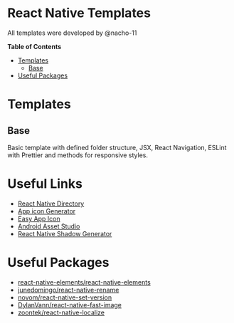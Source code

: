 # React Native Templates

All templates were developed by @nacho-11

**Table of Contents**

<!-- START doctoc generated TOC please keep comment here to allow auto update -->
<!-- DON'T EDIT THIS SECTION, INSTEAD RE-RUN doctoc TO UPDATE -->

- [Templates](#templates)
  - [Base](#base)
- [Useful Packages](#useful-packages)

<!-- END doctoc generated TOC please keep comment here to allow auto update -->

# Templates

## Base

Basic template with defined folder structure, JSX, React Navigation, ESLint with Prettier and methods for responsive styles.

# Useful Links

- [React Native Directory](https://reactnative.directory/)
- [App icon Generator](https://appicon.co/)
- [Easy App Icon](https://easyappicon.com/)
- [Android Asset Studio](https://romannurik.github.io/AndroidAssetStudio/index.html)
- [React Native Shadow Generator](https://ethercreative.github.io/react-native-shadow-generator/)

# Useful Packages

- [react-native-elements/react-native-elements](https://github.com/react-native-elements/react-native-elements)
- [junedomingo/react-native-rename](https://github.com/junedomingo/react-native-rename)
- [novom/react-native-set-version ](https://github.com/novom/react-native-set-version)
- [DylanVann/react-native-fast-image](https://github.com/DylanVann/react-native-fast-image)
- [zoontek/react-native-localize](https://github.com/zoontek/react-native-localize)
